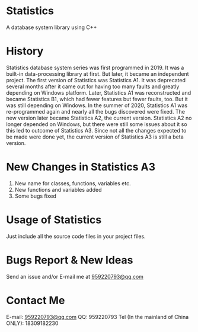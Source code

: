 # Statistics
A database system library using C++

# History
Statistics database system series was first programmed in 2019. It was a built-in data-processing library at first. But later, it became an independent project. The first version of Statistics was Statistics A1. It was deprecated several months after it came out for having too many faults and greatly depending on Windows platform. Later, Statistics A1 was reconstructed and became Statistics B1, which had fewer features but fewer faults, too. But it was still depending on Windows. In the summer of 2020, Statistics A1 was re-programmed again and nearly all the bugs discovered were fixed. The new version later became Statistics A2, the current version. Statistics A2 no longer depended on Windows, but there were still some issues about it so this led to outcome of Statistics A3. Since not all the changes expected to be made were done yet, the current version of Statistics A3 is still a beta version.

# New Changes in Statistics A3
1. New name for classes, functions, variables etc.
2. New functions and variables added
3. Some bugs fixed

# Usage of Statistics
Just include all the source code files in your project files.

# Bugs Report & New Ideas
Send an issue and/or E-mail me at 959220793@qq.com

# Contact Me
E-mail: 959220793@qq.com
QQ: 959220793
Tel (In the mainland of China ONLY): 18309182230
